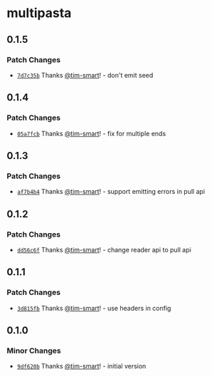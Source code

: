# multipasta

## 0.1.5

### Patch Changes

- [`7d7c35b`](https://github.com/tim-smart/multipasta/commit/7d7c35b8f6f7cf9f45d5c26f983a9d308fbad529) Thanks [@tim-smart](https://github.com/tim-smart)! - don't emit seed

## 0.1.4

### Patch Changes

- [`05a7fcb`](https://github.com/tim-smart/multipasta/commit/05a7fcb91719fec363323e3a62f7f5502ad98f4d) Thanks [@tim-smart](https://github.com/tim-smart)! - fix for multiple ends

## 0.1.3

### Patch Changes

- [`af7b4b4`](https://github.com/tim-smart/multipasta/commit/af7b4b4e28ac4692ae33871940423a64707b3cf6) Thanks [@tim-smart](https://github.com/tim-smart)! - support emitting errors in pull api

## 0.1.2

### Patch Changes

- [`dd56c6f`](https://github.com/tim-smart/multipasta/commit/dd56c6f7e0a69791e709182e4071cf743da32452) Thanks [@tim-smart](https://github.com/tim-smart)! - change reader api to pull api

## 0.1.1

### Patch Changes

- [`3d815fb`](https://github.com/tim-smart/multipasta/commit/3d815fbbd5930b4909b9611d24622fbbcb56528e) Thanks [@tim-smart](https://github.com/tim-smart)! - use headers in config

## 0.1.0

### Minor Changes

- [`9df620b`](https://github.com/tim-smart/multipasta/commit/9df620ba4693827afa7a7d1a95d141323e0a9d60) Thanks [@tim-smart](https://github.com/tim-smart)! - initial version
